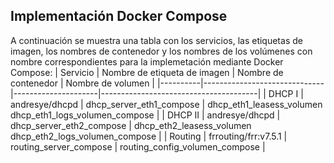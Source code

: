 ## Implementación Docker Compose
A continuación se muestra una tabla con los servicios, las etiquetas de imagen, los nombres de contenedor y los nombres de los volúmenes con nombre correspondientes para la implemetación mediante Docker Compose:
| Servicio | Nombre de etiqueta de imagen | Nombre de contenedor | Nombre de volumen              |
|----------|------------------------------|---------------------|---------------------------------------|
| DHCP I   | andresye/dhcpd               | dhcp_server_eth1_compose    | dhcp_eth1_leasess_volumen <br>dhcp_eth1_logs_volumen_compose        |
| DHCP II   | andresye/dhcpd               | dhcp_server_eth2_compose    | dhcp_eth2_leasess_volumen <br>dhcp_eth2_logs_volumen_compose        |
| Routing  | frrouting/frr:v7.5.1         | routing_server_compose      | routing_config_volumen_compose                  |
